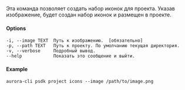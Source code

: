 Эта команда позволяет создать набор иконок для проекта.
Указав изображение, будет создан набор иконок и размещен в проекте.

#### Options

```shell
-i, --image TEXT  Путь к изображению.  [обязательно]
-p, --path TEXT   Путь к проекту. По умолчанию текущая директория.
-v, --verbose     Подробный вывод.
--help            Показать это сообщение и выйти.
```

#### Example

```shell
aurora-cli psdk project icons --image /path/to/image.png
```
